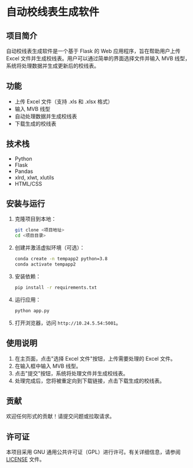 # 自动校线表生成软件

## 项目简介

自动校线表生成软件是一个基于 Flask 的 Web 应用程序，旨在帮助用户上传 Excel 文件并生成校线表。用户可以通过简单的界面选择文件并输入 MVB 线型，系统将处理数据并生成更新后的校线表。

## 功能

- 上传 Excel 文件（支持 .xls 和 .xlsx 格式）
- 输入 MVB 线型
- 自动处理数据并生成校线表
- 下载生成的校线表

## 技术栈

- Python
- Flask
- Pandas
- xlrd, xlwt, xlutils
- HTML/CSS

## 安装与运行

1. 克隆项目到本地：

   ```bash
   git clone <项目地址>
   cd <项目目录>
   ```

2. 创建并激活虚拟环境（可选）：

   ```bash
   conda create -n tempapp2 python=3.8
   conda activate tempapp2
   ```

3. 安装依赖：

   ```bash
   pip install -r requirements.txt
   ```

4. 运行应用：

   ```bash
   python app.py
   ```

5. 打开浏览器，访问 `http://10.24.5.54:5001`。

## 使用说明

1. 在主页面，点击"选择 Excel 文件"按钮，上传需要处理的 Excel 文件。
2. 在输入框中输入 MVB 线型。
3. 点击"提交"按钮，系统将处理文件并生成校线表。
4. 处理完成后，您将被重定向到下载链接，点击下载生成的校线表。

## 贡献

欢迎任何形式的贡献！请提交问题或拉取请求。

## 许可证

本项目采用 GNU 通用公共许可证（GPL）进行许可。有关详细信息，请参阅 [LICENSE](LICENSE) 文件。
